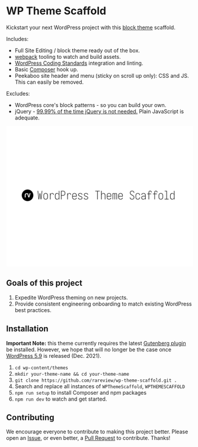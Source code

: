 # WP Theme Scaffold

Kickstart your next WordPress project with this [block theme](https://developer.wordpress.org/block-editor/how-to-guides/themes/block-theme-overview/) scaffold.

Includes:

* Full Site Editing / block theme ready out of the box.
* [webpack](https://webpack.js.org/) tooling to watch and build assets.
* [WordPress Coding Standards](https://developer.wordpress.org/coding-standards/wordpress-coding-standards/) integration and linting.
* Basic [Composer](https://getcomposer.org/) hook up.
* Peekaboo site header and menu (sticky on scroll up only): CSS and JS. This can easily be removed.

Excludes:

* WordPress core's block patterns - so you can build your own.
* jQuery - [99.99% of the time jQuery is not needed.](https://make.wordpress.org/themes/2021/10/04/the-performance-impact-of-using-jquery-in-wordpress-themes/) Plain JavaScript is adequate.

![Screenshot for WP Theme Scaffold WordPress theme](./screenshot.png)

## Goals of this project

1. Expedite WordPress theming on new projects.
2. Provide consistent engineering onboarding to match existing WordPress best practices.

## Installation

**Important Note:** this theme currently requires the latest [Gutenberg plugin](https://wordpress.org/plugins/gutenberg/) be installed. However, we hope that will no longer be the case once [WordPress 5.9](https://make.wordpress.org/core/5-9/) is released (Dec. 2021).

1. `cd wp-content/themes`
2. `mkdir your-theme-name && cd your-theme-name`
3. `git clone https://github.com/rareview/wp-theme-scaffold.git .`
4. Search and replace all instances of `WPThemeScaffold`, `WPTHEMESCAFFOLD`
5. `npm run setup` to install Composer and npm packages
6. `npm run dev` to watch and get started.

## Contributing

We encourage everyone to contribute to making this project better. Please open an [Issue](https://github.com/rareview/wp-theme-scaffold/issues/new/choose), or even better, a [Pull Request](https://github.com/rareview/wp-theme-scaffold/pulls) to contribute. Thanks!
